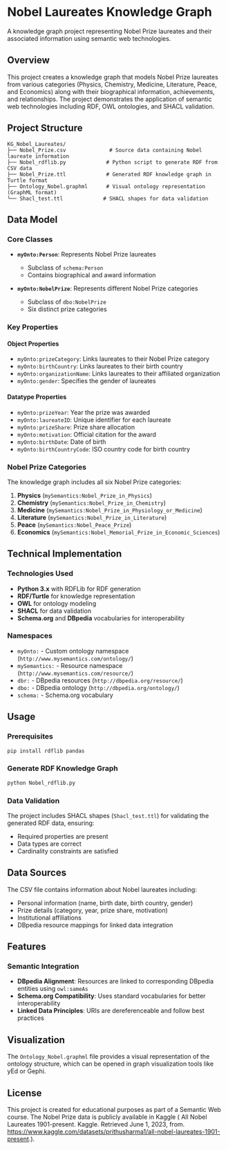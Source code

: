 # Nobel Laureates Knowledge Graph

A knowledge graph project representing Nobel Prize laureates and their associated information using semantic web technologies.

## Overview

This project creates a knowledge graph that models Nobel Prize laureates from various categories (Physics, Chemistry, Medicine, Literature, Peace, and Economics) along with their biographical information, achievements, and relationships. The project demonstrates the application of semantic web technologies including RDF, OWL ontologies, and SHACL validation.

## Project Structure

```
KG_Nobel_Laureates/
├── Nobel_Prize.csv              # Source data containing Nobel laureate information
├── Nobel_rdflib.py             # Python script to generate RDF from CSV data
├── Nobel_Prize.ttl             # Generated RDF knowledge graph in Turtle format
├── Ontology_Nobel.graphml      # Visual ontology representation (GraphML format)
└── Shacl_test.ttl             # SHACL shapes for data validation
```

## Data Model

### Core Classes

- **`myOnto:Person`**: Represents Nobel Prize laureates
  - Subclass of `schema:Person`
  - Contains biographical and award information

- **`myOnto:NobelPrize`**: Represents different Nobel Prize categories
  - Subclass of `dbo:NobelPrize`
  - Six distinct prize categories

### Key Properties

#### Object Properties
- `myOnto:prizeCategory`: Links laureates to their Nobel Prize category
- `myOnto:birthCountry`: Links laureates to their birth country
- `myOnto:organizationName`: Links laureates to their affiliated organization
- `myOnto:gender`: Specifies the gender of laureates

#### Datatype Properties
- `myOnto:prizeYear`: Year the prize was awarded
- `myOnto:laureateID`: Unique identifier for each laureate
- `myOnto:prizeShare`: Prize share allocation
- `myOnto:motivation`: Official citation for the award
- `myOnto:birthDate`: Date of birth
- `myOnto:birthCountryCode`: ISO country code for birth country

### Nobel Prize Categories

The knowledge graph includes all six Nobel Prize categories:
1. **Physics** (`mySemantics:Nobel_Prize_in_Physics`)
2. **Chemistry** (`mySemantics:Nobel_Prize_in_Chemistry`)
3. **Medicine** (`mySemantics:Nobel_Prize_in_Physiology_or_Medicine`)
4. **Literature** (`mySemantics:Nobel_Prize_in_Literature`)
5. **Peace** (`mySemantics:Nobel_Peace_Prize`)
6. **Economics** (`mySemantics:Nobel_Memorial_Prize_in_Economic_Sciences`)

## Technical Implementation

### Technologies Used
- **Python 3.x** with RDFLib for RDF generation
- **RDF/Turtle** for knowledge representation
- **OWL** for ontology modeling
- **SHACL** for data validation
- **Schema.org** and **DBpedia** vocabularies for interoperability

### Namespaces
- `myOnto:` - Custom ontology namespace (`http://www.mysemantics.com/ontology/`)
- `mySemantics:` - Resource namespace (`http://www.mysemantics.com/resource/`)
- `dbr:` - DBpedia resources (`http://dbpedia.org/resource/`)
- `dbo:` - DBpedia ontology (`http://dbpedia.org/ontology/`)
- `schema:` - Schema.org vocabulary

## Usage

### Prerequisites
```bash
pip install rdflib pandas
```

### Generate RDF Knowledge Graph
```bash
python Nobel_rdflib.py
```


### Data Validation
The project includes SHACL shapes (`Shacl_test.ttl`) for validating the generated RDF data, ensuring:
- Required properties are present
- Data types are correct
- Cardinality constraints are satisfied

## Data Sources

The CSV file contains information about Nobel laureates including:
- Personal information (name, birth date, birth country, gender)
- Prize details (category, year, prize share, motivation)
- Institutional affiliations
- DBpedia resource mappings for linked data integration

## Features

### Semantic Integration
- **DBpedia Alignment**: Resources are linked to corresponding DBpedia entities using `owl:sameAs`
- **Schema.org Compatibility**: Uses standard vocabularies for better interoperability
- **Linked Data Principles**: URIs are dereferenceable and follow best practices


## Visualization

The `Ontology_Nobel.graphml` file provides a visual representation of the ontology structure, which can be opened in graph visualization tools like yEd or Gephi.

## License

This project is created for educational purposes as part of a Semantic Web course. The Nobel Prize data is publicly available in Kaggle (
All Nobel Laureates 1901-present. Kaggle. Retrieved June 1, 2023, from. https://www.kaggle.com/datasets/prithusharma1/all-nobel-laureates-1901-present.).

